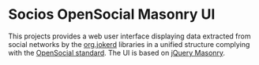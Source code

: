 Socios OpenSocial Masonry UI
============================

This projects provides a web user interface displaying data extracted
from social networks by the [org.jokerd](https://github.com/cogniumsystems/org.jokerd) libraries
in a unified structure complying with the [OpenSocial standard](http://opensocial.org). The UI 
is based on [jQuery Masonry](http://masonry.desandro.com/).

